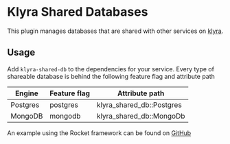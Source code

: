 # Klyra Shared Databases
This plugin manages databases that are shared with other services on [klyra](https://www.klyra.rs).

## Usage
Add `klyra-shared-db` to the dependencies for your service. Every type of shareable database is behind the following feature flag and attribute path

| Engine   | Feature flag | Attribute path              |
|----------|--------------|-----------------------------|
| Postgres | postgres     | klyra_shared_db::Postgres |
| MongoDB  | mongodb      | klyra_shared_db::MongoDb  |

An example using the Rocket framework can be found on [GitHub](https://github.com/klyra-hq/klyra/tree/main/examples/rocket/postgres)

